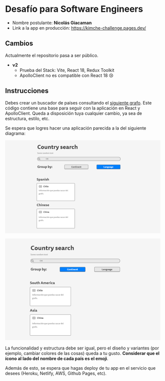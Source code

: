 # Desafío para Software Engineers

- Nombre postulante: **Nicolás Giacaman**
- Link a la app en producción: https://kimche-challenge.pages.dev/

## Cambios

Actualmente el repositorio pasa a ser público.

- **v2**
  - Prueba del Stack: Vite, React 18, Redux Toolkit
  - ApolloClient no es compatible con React 18 😢

## Instrucciones

Debes crear un buscador de países consultando el [siguiente grafo](https://countries.trevorblades.com/). Este código contiene una base para seguir con la aplicación en React y ApolloClient. Queda a disposición tuya cualquier cambio, ya sea de estructura, estilo, etc.

Se espera que logres hacer una aplicación parecida a la del siguiente diagrama:

![image1](challenge/1.png)

![image2](challenge/2.png)

La funcionalidad y estructura debe ser igual, pero el diseño y variantes (por ejemplo, cambiar colores de las cosas) queda a tu gusto. **Considerar que el ícono al lado del nombre de cada país es el emoji**.

Además de esto, se espera que hagas deploy de tu app en el servicio que desees (Heroku, Netlify, AWS, Github Pages, etc).

